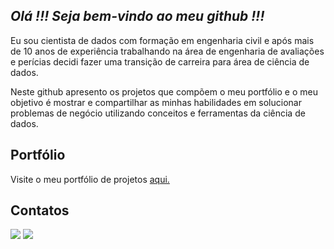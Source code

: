 
## ***Olá !!! Seja bem-vindo ao meu github !!!***

Eu sou cientista de dados com formação em engenharia civil e após mais de 10 anos de experiência trabalhando na área de engenharia de avaliações e perícias decidi fazer uma transição de carreira para área de ciência de dados. 

Neste github apresento os projetos que compõem o meu portfólio e o meu objetivo é mostrar e compartilhar as minhas habilidades em solucionar problemas de negócio utilizando conceitos e ferramentas da ciência de dados.

## Portfólio

Visite o meu portfólio de projetos [aqui.](https://deivison1983.github.io/portfolio_projetos/)

## Contatos

<div>
  
  <a href = "https://www.linkedin.com/in/deivisonmorais/"><img src = "https://img.shields.io/badge/-deivisonmorais-0077B5?style=for-the-badge&logo=linkedin&logoColor=white"></a>
  <a href = "mailto:deivison1983@gmail.com"><img src="https://img.shields.io/badge/Gmail-D14836?style=for-the-badge&logo=gmail&logoColor=white"></a>
  
</div>

          

